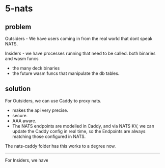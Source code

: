 # 5-nats

## problem

Outsiders - We have users coming in from the real world that dont speak NATS.

Insiders - we have processes running that need to be called. both binaries and wasm funcs
- the many deck binaries
- the future wasm funcs that manipulate the db tables.

## solution

For Outsiders,  we can use Caddy to proxy nats. 
- makes the api very precise.
- secure.
- AAA aware.
- The NATS endpoints are modelled in Caddy, and via NATS KV, we can update the Caddy config in real time, so the Endpoints are always matching those configured in NATS.

The nats-caddy folder has this works to a degree now.

---

For Insiders, we have 